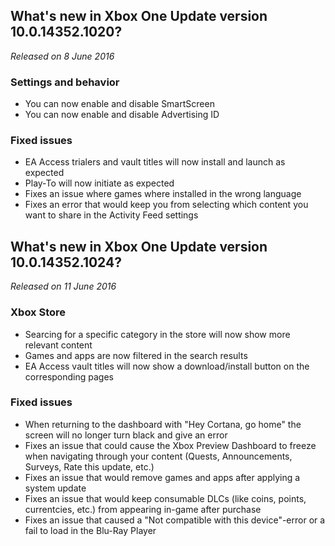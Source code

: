 ## What's new in Xbox One Update version 10.0.14352.1020?
_Released on 8 June 2016_

### Settings and behavior
- You can now enable and disable SmartScreen
- You can now enable and disable Advertising ID

### Fixed issues
- EA Access trialers and vault titles will now install and launch as expected
- Play-To will now initiate as expected
- Fixes an issue where games where installed in the wrong language
- Fixes an error that would keep you from selecting which content you want to share in the Activity Feed settings

## What's new in Xbox One Update version 10.0.14352.1024?
_Released on 11 June 2016_

### Xbox Store
- Searcing for a specific category in the store will now show more relevant content
- Games and apps are now filtered in the search results
- EA Access vault titles will now show a download/install button on the corresponding pages

### Fixed issues
- When returning to the dashboard with "Hey Cortana, go home" the screen will no longer turn black and give an error
- Fixes an issue that could cause the Xbox Preview Dashboard to freeze when navigating through your content (Quests, Announcements, Surveys, Rate this update, etc.)
- Fixes an issue that would remove games and apps after applying a system update
- Fixes an issue that would keep consumable DLCs (like coins, points, currentcies, etc.) from appearing in-game after purchase
- Fixes an issue that caused a "Not compatible with this device"-error or a fail to load in the Blu-Ray Player